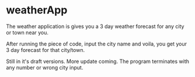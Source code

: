 # weatherApp

The weather application is gives you a 3 day weather forecast for any city or town near you.

After running the piece of code, input the city name and voila, you get your 3 day forecast for that city/town.

Still in it's draft versions. More update coming. The program terminates with any number or wrong city input.
